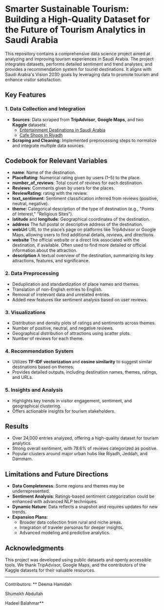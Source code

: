 # Smarter Sustainable Tourism: Building a High-Quality Dataset for the Future of Tourism Analytics in Saudi Arabia

This repository contains a comprehensive data science project aimed at analyzing and improving tourism experiences in Saudi Arabia. The project integrates datasets, performs detailed sentiment and trend analyses, and provides a recommendation system for tourist destinations. It aligns with Saudi Arabia's Vision 2030 goals by leveraging data to promote tourism and enhance visitor satisfaction.

## Key Features

### 1. **Data Collection and Integration**
- **Sources**: Data scraped from **TripAdvisor**, **Google Maps**, and two **Kaggle** datasets:
  - [Entertainment Destinations in Saudi Arabia](https://www.kaggle.com/datasets/anas123siddiqui/entertainment-in-saudi-arabia)
  - [Cafe Shops in Riyadh](https://www.kaggle.com/datasets/riybot/riyadh-cafes)
- **Scraping and Cleaning**: Implemented preprocessing steps to normalize and integrate multiple data sources.

  
## Codebook for Relevant Variables
- **name**: Name of the destination.
- **PlaceRating**: Numerical rating given by users (1–5) to the place.
- **number_of_reviews**: Total count of reviews for each destination.
- **Reviews**: Comments given by users for the places.
- **ReviewRating**: rating with the review.
- **text_sentiment**: Sentiment classification inferred from reviews (positive, neutral, negative).
- **theme**: Categorical description of the type of destination (e.g., "Points of Interest," "Religious Sites").
- **latitude** and **longitude**: Geographical coordinates of the destination.
- **address** The full postal or descriptive address of the destination.
- **webUrl** URL to the place’s page on platforms like TripAdvisor or Google Maps, allowing users to find additional details, reviews, and directions.
- **website** The official website or a direct link associated with the destination, if available. Often used to find more detailed or official information about the attraction.
- **description**  A textual overview of the destination, summarizing its key attractions, features, and significance.

### 2. **Data Preprocessing**
- Deduplication and standardization of place names and themes.
- Translation of non-English entries to English.
- Removal of irrelevant data and unrelated entries.
- Added new features like sentiment analysis based on user reviews.

### 3. **Visualizations**
- Distribution and density plots of ratings and sentiments across themes.
- Number of positive, neutral, and negative reviews.
- Geographical distribution of attractions using scatter plots.
- Number of reviews for each theme.

### 4. **Recommendation System**
- Utilizes **TF-IDF vectorization** and **cosine similarity** to suggest similar destinations based on themes.
- Provides detailed outputs, including destination names, themes, ratings, and URLs.

### 5. **Insights and Analysis**
- Highlights key trends in visitor engagement, sentiment, and geographical clustering.
- Offers actionable insights for tourism stakeholders.

## Results
- Over 24,000 entries analyzed, offering a high-quality dataset for tourism analytics.
- Strong overall sentiment, with 78.6% of reviews categorized as positive.
- Popular clusters around major urban hubs like Riyadh, Jeddah, and Dammam.

## Limitations and Future Directions
- **Data Completeness**: Some regions and themes may be underrepresented.
- **Sentiment Analysis**: Ratings-based sentiment categorization could be enhanced with advanced NLP techniques.
- **Dynamic Nature**: Data reflects a snapshot and requires updates for new trends.
- **Expansion Plans**:
  - Broader data collection from rural and niche areas.
  - Integration of traveler personas for deeper insights.
  - Advanced modeling and predictive analytics.


## Acknowledgments
This project was developed using public datasets and openly accessible tools. We thank TripAdvisor, Google Maps, and the contributors of the Kaggle datasets for their valuable resources.

---

Contributors: 
**
Deema Hamidah

Shumokh Abdullah

Hadeel Balahmar**
